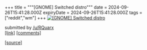 +++
title = """[GNOME] Switched distro"""
date = 2024-09-26T15:41:28.000Z
expiryDate = 2024-09-26T15:41:28.000Z
tags = ["reddit","wm"]
+++
[![[GNOME] Switched distro](https://b.thumbs.redditmedia.com/Gg9kyXHkcv0qlMgHzVNhhUYawlZYie8M8BAHG0YBe0o.jpg "[GNOME] Switched distro")](https://www.reddit.com/r/unixporn/comments/1fpz9md/gnome_switched_distro/)

submitted by [/u/RQuarx](https://www.reddit.com/user/RQuarx)  
[\[link\]](https://www.reddit.com/gallery/1fpz9md) [\[comments\]](https://www.reddit.com/r/unixporn/comments/1fpz9md/gnome_switched_distro/)

[[source]](https://www.reddit.com/r/unixporn/comments/1fpz9md/gnome_switched_distro/)
